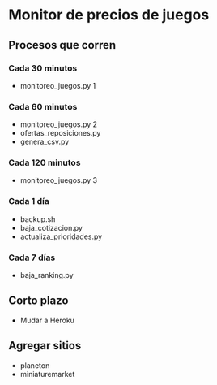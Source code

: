 # Monitor de precios de juegos

## Procesos que corren

### Cada 30 minutos

- monitoreo_juegos.py 1

### Cada 60 minutos

- monitoreo_juegos.py 2
- ofertas_reposiciones.py
- genera_csv.py

### Cada 120 minutos

- monitoreo_juegos.py 3

### Cada 1 día

- backup.sh
- baja_cotizacion.py
- actualiza_prioridades.py

### Cada 7 días

- baja_ranking.py

## Corto plazo

- Mudar a Heroku

## Agregar sitios

- planeton
- miniaturemarket
